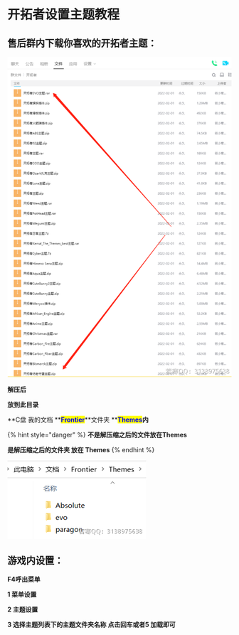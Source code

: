 # 开拓者设置主题教程

## **售后群内下载你喜欢的开拓者主题：**

![](<../../.gitbook/assets/image (33) (1) (1) (1).png>)

**解压后**

**放到此目录**

\*\*C盘 我的文档 \*\*<mark style="color:blue;">**Frontier**</mark>\*\*文件夹 \*\*<mark style="color:blue;">**Themes**</mark>**内**

{% hint style="danger" %}
**不是解压缩之后的文件放在Themes**

**是解压缩之后的文件夹 放在 Themes**
{% endhint %}

![](<../../.gitbook/assets/image (23) (1) (1) (1) (1) (1) (1).png>)

## **游戏内设置：**

**F4呼出菜单**

**1 菜单设置**

**2 主题设置**

**3 选择主题列表下的主题文件夹名称 点击回车或者5 加载即可**
